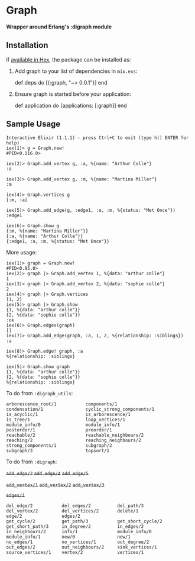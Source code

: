 # Graph

**Wrapper around Erlang's :digraph module**

## Installation

If [available in Hex](https://hex.pm/docs/publish), the package can be installed as:

  1. Add graph to your list of dependencies in `mix.exs`:

        def deps do
          [{:graph, "~> 0.0.1"}]
        end

  2. Ensure graph is started before your application:

        def application do
          [applications: [:graph]]
        end

## Sample Usage

```
Interactive Elixir (1.1.1) - press Ctrl+C to exit (type h() ENTER for help)
iex(1)> g = Graph.new!
#PID<0.116.0>

iex(2)> Graph.add_vertex g, :a, %{name: "Arthur Colle"}
:a

iex(3)> Graph.add_vertex g, :m, %{name: "Martina Miller"}
:m

iex(4)> Graph.vertices g
[:m, :a]

iex(5)> Graph.add_edge(g, :edge1, :a, :m, %{status: "Met Once"})
:edge1

iex(6)> Graph.show g
{:m, %{name: "Martina Miller"}}
{:a, %{name: "Arthur Colle"}}
{:edge1, :a, :m, %{status: "Met Once"}}
```

More usage:

```
iex(1)> graph = Graph.new!
#PID<0.95.0>
iex(2)> graph |> Graph.add_vertex 1, %{data: "arthur colle"}
1
iex(3)> graph |> Graph.add_vertex 2, %{data: "sophie colle"}
2
iex(4)> graph |> Graph.vertices
[1, 2]
iex(5)> graph |> Graph.show
{1, %{data: "arthur colle"}}
{2, %{data: "sophie colle"}}
:ok
iex(6)> Graph.edges(graph)
[]
iex(7)> Graph.add_edge(graph, :a, 1, 2, %{relationship: :siblings})
:a

iex(8)> Graph.edge! graph, :a
%{relationship: :siblings}

iex(5)> Graph.show graph
{1, %{data: "arthur colle"}}
{2, %{data: "sophie colle"}}
%{relationship: :siblings}

```

To do from `:digraph_utils`:
```
arborescence_root/1           components/1
condensation/1                cyclic_strong_components/1
is_acyclic/1                  is_arborescence/1
is_tree/1                     loop_vertices/1
module_info/0                 module_info/1
postorder/1                   preorder/1
reachable/2                   reachable_neighbours/2
reaching/2                    reaching_neighbours/2
strong_components/1           subgraph/2
subgraph/3                    topsort/1
```

To do from `:digraph`:

~~`add_edge/3`~~           ~~`add_edge/4`~~           ~~`add_edge/5`~~ 

~~`add_vertex/1`~~         ~~`add_vertex/2`~~         ~~`add_vertex/3`~~

~~`edges/1`~~

```
del_edge/2           del_edges/2          del_path/3
del_vertex/2         del_vertices/2       delete/1
edge/2               edges/2
get_cycle/2          get_path/3           get_short_cycle/2
get_short_path/3     in_degree/2          in_edges/2
in_neighbours/2      info/1               module_info/0
module_info/1        new/0                new/1
no_edges/1           no_vertices/1        out_degree/2
out_edges/2          out_neighbours/2     sink_vertices/1
source_vertices/1    vertex/2             vertices/1
```